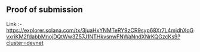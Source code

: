 ## Proof of submission

Link :- https://explorer.solana.com/tx/3juaHxYNMTeRY9zCR9syp68Xr7L4mjdhXqGvxriKM2fdabbMnojDQtWw3Z57J1NTHkvsnwFNWaNndXNrKQGzcKs9?cluster=devnet
